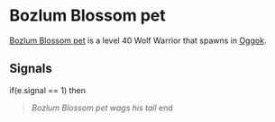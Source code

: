 # Bozlum Blossom pet



[Bozlum Blossom pet](/npc/49022) is a level 40 Wolf Warrior that spawns in [Oggok](/zone/49).



## Signals

if(e.signal == 1) then


>*Bozlum Blossom pet wags his tail*
end